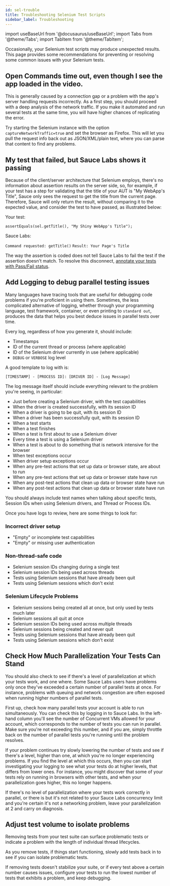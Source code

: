 ```yaml
---
id: sel-trouble
title: Troubleshooting Selenium Test Scripts
sidebar_label: Troubleshooting
---
```


import useBaseUrl from '@docusaurus/useBaseUrl';
import Tabs from '@theme/Tabs';
import TabItem from '@theme/TabItem';

Occasionally, your Selenium test scripts may produce unexpected results. This page provides some recommendations for preventing or resolving some common issues with your Selenium tests.

## Open Commands time out, even though I see the app loaded in the video.

This is generally caused by a connection gap or a problem with the app's server handling requests incorrectly. As a first step, you should proceed with a deep analysis of the network traffic. If you make it automated and run several tests at the same time, you will have higher chances of replicating the error.

Try starting the Selenium instance with the option `captureNetworkTraffic=true` and set the browser as Firefox. This will let you pull the request info back out as JSON/XML/plain text, where you can parse that content to find any problems.

## My test that failed, but Sauce Labs shows it passing

Because of the client/server architecture that Selenium employs, there's no information about assertion results on the server side, so, for example, if your test has a step for validating that the title of your AUT is "My WebApp's Title", Sauce only sees the request to get the title from the current page. Therefore, Sauce will only return the result, without comparing it to the expected value, and consider the test to have passed, as illustrated below:

Your test:

`assertEquals(sel.getTitle(), "My Shiny WebApp's Title");`

Sauce Labs:

`Command requested: getTitle()`
`Result: Your Page's Title`

The way the assertion is coded does not tell Sauce Labs to fail the test if the assertion doesn't match. To resolve this disconnect, [annotate your tests with Pass/Fail status](/basics/test-config-annotation/test-annotation#setting-passfail).

## Add Logging to debug parallel testing issues

Many languages have tracing tools that are useful for debugging code problems if you're proficient in using them. Sometimes, the less complicated alternative of logging, whether through your programming language, test framework, container, or even printing to `standard out`, produces the data that helps you best deduce issues in parallel tests over time.

Every log, regardless of how you generate it, should include:

- Timestamps
- ID of the current thread or process (where applicable)
- ID of the Selenium driver currently in use (where applicable)
- `DEBUG` or `VERBOSE` log level

A good template to log with is:

```
[TIMESTAMP] - [PROCESS ID]: [DRIVER ID] - [Log Message]
```

The log message itself should include everything relevant to the problem you're seeing, in particular:

- Just before creating a Selenium driver, with the test capabilities
- When the driver is created successfully, with its session ID
- When a driver is going to be quit, with its session ID
- When a driver has been successfully quit, with its session ID
- When a test starts
- When a test finishes
- When a test is first about to use a Selenium driver
- Every time a test is using a Selenium driver
- When a test is about to do something that is network intensive for the browser
- When test exceptions occur
- When driver setup exceptions occur
- When any pre-test actions that set up data or browser state, are about to run
- When any pre-test actions that set up data or browser state have run
- When any post-test actions that clean up data or browser state have run
- When any post-test actions that clean up data or browser state have run

You should always include test names when talking about specific tests, Session IDs when using Selenium drivers, and Thread or Process IDs.

Once you have logs to review, here are some things to look for:

### Incorrect driver setup

- "Empty" or incomplete test capabilities
- "Empty" or missing user authentication

### Non-thread-safe code

- Selenium session IDs changing during a single test
- Selenium session IDs being used across threads
- Tests using Selenium sessions that have already been quit
- Tests using Selenium sessions which don't exist

### Selenium Lifecycle Problems

- Selenium sessions being created all at once, but only used by tests much later
- Selenium sessions all quit at once
- Selenium session IDs being used across multiple threads
- Selenium sessions being created and never quit
- Tests using Selenium sessions that have already been quit
- Tests using Selenium sessions which don't exist

## Check How Much Parallelization Your Tests Can Stand

You should also check to see if there's a level of parallelization at which your tests work, and one where. Some Sauce Labs users have problems only once they've exceeded a certain number of parallel tests at once. For instance, problems with queuing and network congestion are often exposed when running higher numbers of parallel tests.

First up, check how many parallel tests your account is able to run simultaneously. You can check this by logging in to Sauce Labs. In the left-hand column you'll see the number of Concurrent VMs allowed for your account, which corresponds to the number of tests you can run in parallel. Make sure you're not exceeding this number, and if you are, simply throttle back on the number of parallel tests you're running until the problem resolves.

If your problem continues try slowly lowering the number of tests and see if there's a level, higher than one, at which you're no longer experiencing problems. If you find the level at which this occurs, then you can start investigating your logging to see what your tests do at higher levels, that differs from lower ones. For instance, you might discover that some of your tests rely on running in browsers with other tests, and when your parallelization goes higher, this no longer happens.

If there's no level of parallelization where your tests work correctly in parallel, or there is but it's not related to your Sauce Labs concurrency limit and you're certain it's not a networking problem, leave your parallelization at 2 and carry on diagnosis.

## Adjust test volume to isolate problems

Removing tests from your test suite can surface problematic tests or indicate a problem with the length of individual thread lifecycles.

As you remove tests, if things start functioning, slowly add tests back in to see if you can isolate problematic tests.

If removing tests doesn't stabilize your suite, or if every test above a certain number causes issues, configure your tests to run the lowest number of tests that exhibits a problem, and keep debugging.
